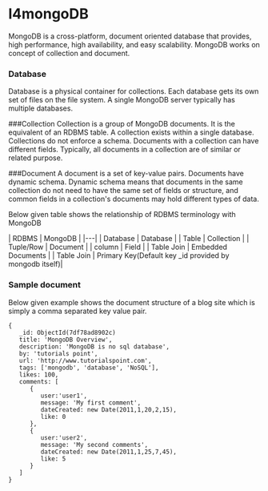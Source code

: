l4mongoDB
=========

MongoDB is a cross-platform, document oriented database that provides, high performance, high availability,
and easy scalability. MongoDB works on concept of collection and document.

### Database
Database is a physical container for collections. Each database gets its own set
of files on the file system. A single MongoDB server typically has multiple databases.

###Collection
Collection is a group of MongoDB documents. It is the equivalent of an RDBMS table.
A collection exists within a single database. Collections do not enforce a schema.
Documents with a collection can have different fields. Typically, all documents 
in a collection are of similar or related purpose.

###Document
A document is a set of key-value pairs. Documents have dynamic schema.
Dynamic schema means that documents in the same collection do not need to 
have the same set of fields or structure, and common fields in a collection's
documents may hold different types of data.

Below given table shows the relationship of RDBMS terminology with MongoDB

| RDBMS  | MongoDB |
|---|
| Database | Database |
| Table | Collection |
| Tuple/Row | Document |
| column | Field |
| Table Join | Embedded Documents |
| Table Join | Primary Key(Default key \_id provided by mongodb itself)|

### Sample document
Below given example shows the document structure of a blog site which is simply 
a comma separated key value pair.

```
{
   _id: ObjectId(7df78ad8902c)
   title: 'MongoDB Overview', 
   description: 'MongoDB is no sql database',
   by: 'tutorials point',
   url: 'http://www.tutorialspoint.com',
   tags: ['mongodb', 'database', 'NoSQL'],
   likes: 100, 
   comments: [	
      {
         user:'user1',
         message: 'My first comment',
         dateCreated: new Date(2011,1,20,2,15),
         like: 0 
      },
      {
         user:'user2',
         message: 'My second comments',
         dateCreated: new Date(2011,1,25,7,45),
         like: 5
      }
   ]
}
```






























